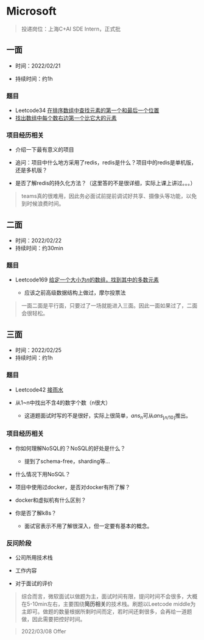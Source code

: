 # Microsoft

> 投递岗位：上海C+AI SDE Intern，正式批

## 一面

- 时间：2022/02/21

- 持续时间：约1h

### 题目

- Leetcode34  [在排序数组中查找元素的第一个和最后一个位置](https://leetcode-cn.com/problems/find-first-and-last-position-of-element-in-sorted-array/)
- [找出数组中每个数右边第一个比它大的元素](https://blog.csdn.net/ling08140814/article/details/106140218)

### 项目经历相关

- 介绍一下最有意义的项目

- 追问：项目中什么地方采用了redis，redis是什么？项目中的redis是单机版，还是多机版？

- 是否了解redis的持久化方法？（这里答的不是很详细，实际上课上讲过。。。）

  

> teams真的很难用，因此务必面试前提前调试好共享、摄像头等功能，以免到时候浪费时间。



## 二面

- 时间：2022/02/22
- 持续时间：约30min

### 题目

- Leetcode169 [给定一个大小为*n*的数组，找到其中的多数元素](https://leetcode-cn.com/problems/majority-element/)  

  - 应该之前高级数据结构上做过，摩尔投票法

  

> 一面二面是平行面，只要过了一场就能进入三面。因此一面如果过了，二面会很轻松。



## 三面

- 时间：2022/02/25
- 持续时间：约1h

### 题目

- Leetcode42 [接雨水](https://leetcode-cn.com/problems/trapping-rain-water/)

- 从1~n中找出不含4的数字个数（n很大）
  - 这道题面试时写的不是很好，实际上很简单，${ans}_n$可从${ans}_{\lfloor n/10 \rfloor}$推出。

### 项目经历相关

- 你如何理解NoSQL的？NoSQL的好处是什么？
  - 提到了schema-free，sharding等...
- 什么情况下用NoSQL？

- 项目中使用过docker，是否对docker有所了解？
- docker和虚拟机有什么区别？
- 你是否了解k8s？
  - 面试官表示不用了解很深入，但一定要有基本的概念。

### 反问阶段

- 公司所用技术栈

- 工作内容

- 对于面试的评价

  

> 综合而言，微软面试以做题为主，面试时间有限，提问时间不会很多，大概在5-10min左右，主要围绕**简历相关**的技术栈。刷题以Leetcode middle为主即可。做题的数量根据所剩时间而定，若时间还剩很多，会再给一道题做，因此需要把控好时间。



> 2022/03/08 Offer

